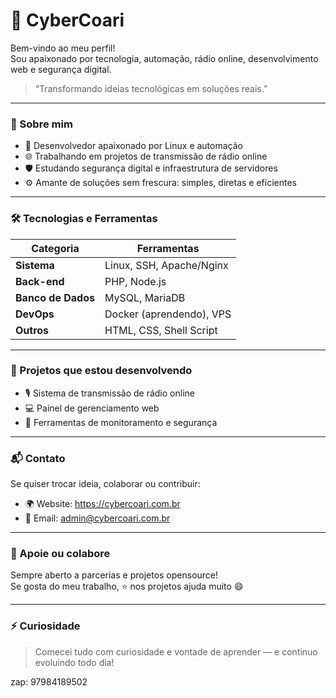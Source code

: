# 👾 CyberCoari

Bem-vindo ao meu perfil!  
Sou apaixonado por tecnologia, automação, rádio online, desenvolvimento web e segurança digital.

> “Transformando ideias tecnológicas em soluções reais.”

---

### 🚀 Sobre mim

- 🔧 Desenvolvedor apaixonado por Linux e automação
- 🌐 Trabalhando em projetos de transmissão de rádio online
- 🛡️ Estudando segurança digital e infraestrutura de servidores
- ⚙️ Amante de soluções sem frescura: simples, diretas e eficientes

---

### 🛠️ Tecnologias e Ferramentas

| Categoria | Ferramentas |
|----------|-------------|
| **Sistema** | Linux, SSH, Apache/Nginx |
| **Back-end** | PHP, Node.js |
| **Banco de Dados** | MySQL, MariaDB |
| **DevOps** | Docker (aprendendo), VPS |
| **Outros** | HTML, CSS, Shell Script |

---

### 📡 Projetos que estou desenvolvendo

- 🎙️ Sistema de transmissão de rádio online
- 💻 Painel de gerenciamento web
- 🔐 Ferramentas de monitoramento e segurança

---

### 📬 Contato

Se quiser trocar ideia, colaborar ou contribuir:

- 🌍 Website: https://cybercoari.com.br
- 📧 Email: admin@cybercoari.com.br

---

### 🤝 Apoie ou colabore

Sempre aberto a parcerias e projetos opensource!  
Se gosta do meu trabalho, ⭐ nos projetos ajuda muito 😄

---

### ⚡ Curiosidade

> Comecei tudo com curiosidade e vontade de aprender — e continuo evoluindo todo dia!

zap: 97984189502
